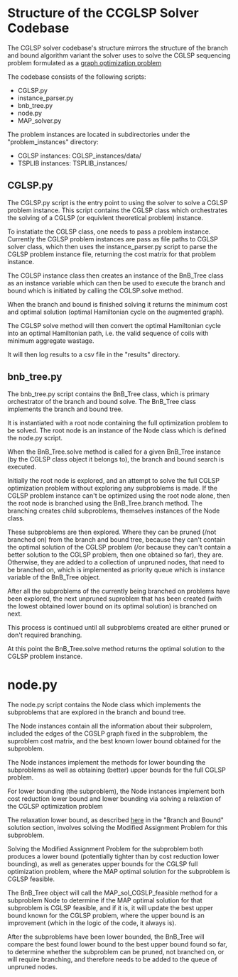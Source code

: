 # Structure of the CCGLSP Solver Codebase

The CGLSP solver codebase's structure mirrors the structure of the branch and bound algorithm variant the solver uses to solve the CGLSP sequencing problem formulated as a [graph optimization problem](CGLSP_graph_formulation_and_branch_and_bound_solution.md)

The codebase consists of the following scripts:

- CGLSP.py
- instance_parser.py
- bnb_tree.py
- node.py
- MAP_solver.py

The problem instances are located in subdirectories under the "problem_instances" directory:

- CGLSP instances: CGLSP_instances/data/
- TSPLIB instances: TSPLIB_instances/


## CGLSP.py

The CGLSP.py script is the entry point to using the solver to solve a CGLSP problem instance. This script contains the CGLSP class which orchestrates the solving of a CGLSP (or equivlent theoretical problem) instance. 

To instatiate the CGLSP class, one needs to pass a problem instance. Currently the CGLSP problem instances are pass as file paths to CGLSP solver class, which then uses the instance_parser.py script to parse the CGLSP problem instance file, returning the cost matrix for that problem instance.

The CGLSP instance class then creates an instance of the BnB_Tree class as an instance variable which can then be used to execute the branch and bound which is initiated by calling the CGLSP.solve method.

When the branch and bound is finished solving it returns the minimum cost and optimal solution (optimal Hamiltonian cycle on the augmented graph).

The CGLSP solve method will then convert the optimal Hamiltonian cycle into an optimal Hamiltonian path, i.e. the valid sequence of coils with minimum aggregate wastage.

It will then log results to a csv file in the "results" directory.



## bnb_tree.py

The bnb_tree.py script contains the BnB_Tree class, which is primary orchestrator of the branch and bound solve. The BnB_Tree class implements the branch and bound tree.

It is instantiated with a root node containing the full optimization problem to be solved. The root node is an instance of the Node class which is defined the node.py script.

When the BnB_Tree.solve method is called for a given BnB_Tree instance (by the CGLSP class object it belongs to), the branch and bound search is executed.

Initially the root node is explored, and an attempt to solve the full CGLSP optimization problem without exploring any subproblems is made. If the CGLSP problem instance can't be optimized using the root node alone, then the root node is branched using the BnB_Tree.branch method. The branching creates child subproblems, themselves instances of the Node class.

These subproblems are then explored. Where they can be pruned (/not branched on) from the branch and bound tree, because they can't contain the optimal solution of the CGLSP problem (/or because they can't contain a better solution to the CGLSP problem, then one obtained so far), they are. Otherwise, they are added to a collection of unpruned nodes, that need to be branched on, which is implemented as priority queue which is instance variable of the BnB_Tree object.

After all the subproblems of the currently being branched on problems have been explored, the next unpruned suproblem that has been created (with the lowest obtained lower bound on its optimal solution) is branched on next.

This process is continued until all subproblems created are either pruned or don't required branching.

At this point the BnB_Tree.solve method returns the optimal solution to the CGLSP problem instance.


# node.py

The node.py script contains the Node class which implements the subproblems that are explored in the branch and bound tree.

The Node instances contain all the information about their subprolem, included the edges of the CGSLP graph fixed in the subproblem, the suproblem cost matrix, and the best known lower bound obtained for the subproblem.

The Node instances implement the methods for lower bounding the subproblems as well as obtaining (better) upper bounds for the full CGLSP problem.

For lower bounding (the subproblem), the Node instances implement both cost reduction lower bound and lower bounding via solving a relaxtion of the CGLSP optimization problem 

The relaxation lower bound, as described [here](CGLSP_graph_formulation_and_branch_and_bound_solution.md) in the "Branch and Bound" solution section, involves solving the Modified Assignment Problem for this subproblem.

Solving the Modified Assignment Problem for the subproblem both produces a lower bound (potentially tighter than by cost reduction lower bounding), as well as generates upper bounds for the CGLSP full optimization problem, where the MAP optimal solution for the subproblem is CGLSP feasible.

The BnB_Tree object will call the MAP_sol_CGSLP_feasible method for a subproblem Node to determine if the MAP optimal solution for that subproblem is CGLSP feasible, and if it is, it will update the best upper bound known for the CGLSP problem, where the upper bound is an improvement (which in the logic of the code, it always is).

After the subproblems have been lower bounded, the BnB_Tree will compare the best found lower bound to the best upper bound found so far, to determine whether the subproblem can be pruned, not branched on, or will require branching, and therefore needs to be added to the queue of unpruned nodes.





